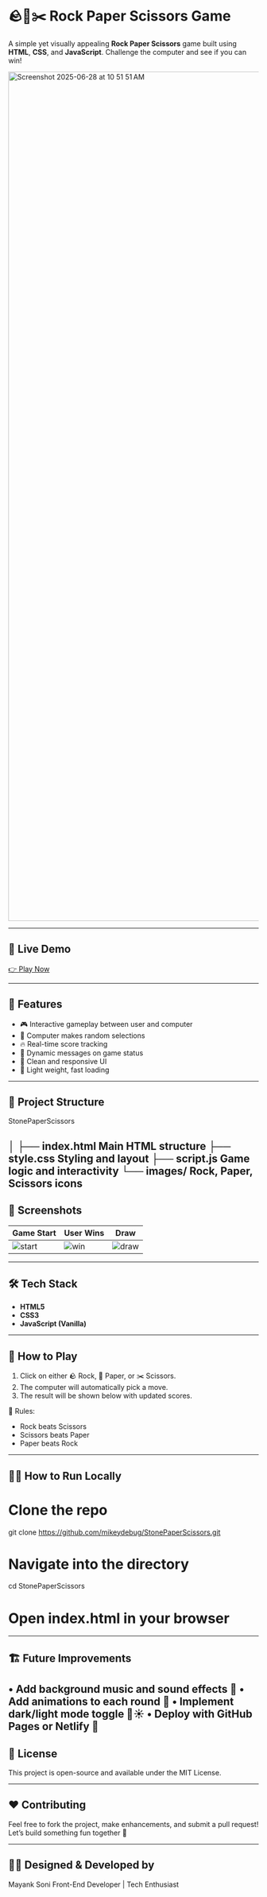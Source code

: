 # 🪨📄✂️ Rock Paper Scissors Game

A simple yet visually appealing **Rock Paper Scissors** game built using **HTML**, **CSS**, and **JavaScript**. Challenge the computer and see if you can win!


<img width="1710" alt="Screenshot 2025-06-28 at 10 51 51 AM" src="https://github.com/user-attachments/assets/bf582629-e49c-4c0d-8018-2bae975a6972" />

---

## 🚀 Live Demo

[👉 Play Now](https://your-deployment-link.com) 

---

## 🧠 Features

- 🎮 Interactive gameplay between user and computer
- 🧠 Computer makes random selections
- 🔥 Real-time score tracking
- 📢 Dynamic messages on game status
- 🎨 Clean and responsive UI
- 🌙 Light weight, fast loading

---

## 📂 Project Structure


StonePaperScissors

│
├── index.html         Main HTML structure
├── style.css          Styling and layout
├── script.js          Game logic and interactivity
└── images/            Rock, Paper, Scissors icons
---

## 📸 Screenshots

| Game Start | User Wins | Draw |
|------------|------------|------|
| ![start](<img width="855" alt="Screenshot 2025-06-28 at 10 57 02 AM" src="https://github.com/user-attachments/assets/eaf4a475-c240-4f7a-8137-01b06da81d0d" />) | ![win](<img width="793" alt="Screenshot 2025-06-28 at 10 57 58 AM" src="https://github.com/user-attachments/assets/5c82d53c-5704-462f-ad56-284ef8a9fed6" />) |  ![draw](<img width="732" alt="Screenshot 2025-06-28 at 10 58 32 AM" src="https://github.com/user-attachments/assets/431383cc-bb20-46fa-858e-3928968009d0" />) |

---

## 🛠️ Tech Stack

- **HTML5**
- **CSS3**
- **JavaScript (Vanilla)**

---

## 🧩 How to Play

1. Click on either 🪨 Rock, 📄 Paper, or ✂️ Scissors.
2. The computer will automatically pick a move.
3. The result will be shown below with updated scores.

🧾 Rules:
- Rock beats Scissors
- Scissors beats Paper
- Paper beats Rock

---

## 🧑‍💻 How to Run Locally


# Clone the repo
git clone https://github.com/mikeydebug/StonePaperScissors.git

# Navigate into the directory
cd StonePaperScissors

# Open index.html in your browser
---


## 🏗️ Future Improvements

•	Add background music and sound effects 🎵
•	Add animations to each round 🔄
•	Implement dark/light mode toggle 🌙☀️
•	Deploy with GitHub Pages or Netlify 🚀
---

## 📄 License

This project is open-source and available under the MIT License.

---

## ❤️ Contributing

Feel free to fork the project, make enhancements, and submit a pull request!
Let’s build something fun together 🚀

---

## 👨‍🎨 Designed & Developed by

Mayank Soni
Front-End Developer | Tech Enthusiast
